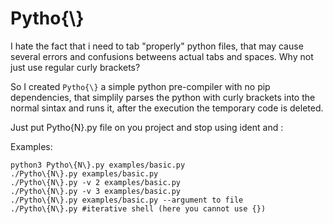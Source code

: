 # Pytho{\\}

I hate the fact that i need to tab "properly" python files, that may cause several errors and confusions betweens actual tabs and spaces. 
Why not just use regular curly brackets? 

So I created `Pytho{\}` a simple python pre-compiler with no pip dependencies, that simplily parses the python with curly brackets into the normal sintax and runs it, after the execution the temporary code is deleted.

Just put Pytho{N}.py file on you project and stop using ident and :

Examples:
```
python3 Pytho\{N\}.py examples/basic.py
./Pytho\{N\}.py examples/basic.py
./Pytho\{N\}.py -v 2 examples/basic.py
./Pytho\{N\}.py -v 3 examples/basic.py
./Pytho\{N\}.py examples/basic.py --argument to file
./Pytho\{N\}.py #iterative shell (here you cannot use {})
```